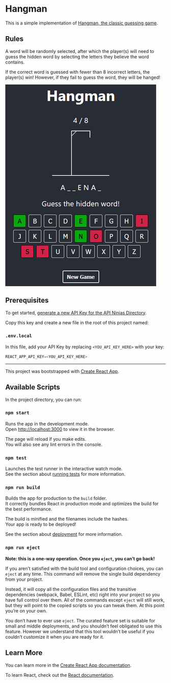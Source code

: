 # Hangman

This is a simple implementation of [Hangman, the classic guessing game](<https://en.wikipedia.org/wiki/Hangman_(game)>).

## Rules

A word will be randomly selected, after which the player(s) will need to guess the hidden word by selecting the letters they believe the word contains.

If the correct word is guessed with fewer than 8 incorrect letters, the player(s) win! However, if they fail to guess the word, they will be hanged!

![Preview](./preview.png "Preview")

## Prerequisites

To get started, [generate a new API Key for the API Ninjas Directory](https://api-ninjas.com/profile).

Copy this key and create a new file in the root of this project named:

### `.env.local`

In this file, add your API Key by replacing `<YOU_API_KEY_HERE>` with your key:

```js
REACT_APP_API_KEY=<YOU_API_KEY_HERE>
```

---

This project was bootstrapped with [Create React App](https://github.com/facebook/create-react-app).

## Available Scripts

In the project directory, you can run:

### `npm start`

Runs the app in the development mode.\
Open [http://localhost:3000](http://localhost:3000) to view it in the browser.

The page will reload if you make edits.\
You will also see any lint errors in the console.

### `npm test`

Launches the test runner in the interactive watch mode.\
See the section about [running tests](https://facebook.github.io/create-react-app/docs/running-tests) for more information.

### `npm run build`

Builds the app for production to the `build` folder.\
It correctly bundles React in production mode and optimizes the build for the best performance.

The build is minified and the filenames include the hashes.\
Your app is ready to be deployed!

See the section about [deployment](https://facebook.github.io/create-react-app/docs/deployment) for more information.

### `npm run eject`

**Note: this is a one-way operation. Once you `eject`, you can’t go back!**

If you aren’t satisfied with the build tool and configuration choices, you can `eject` at any time. This command will remove the single build dependency from your project.

Instead, it will copy all the configuration files and the transitive dependencies (webpack, Babel, ESLint, etc) right into your project so you have full control over them. All of the commands except `eject` will still work, but they will point to the copied scripts so you can tweak them. At this point you’re on your own.

You don’t have to ever use `eject`. The curated feature set is suitable for small and middle deployments, and you shouldn’t feel obligated to use this feature. However we understand that this tool wouldn’t be useful if you couldn’t customize it when you are ready for it.

## Learn More

You can learn more in the [Create React App documentation](https://facebook.github.io/create-react-app/docs/getting-started).

To learn React, check out the [React documentation](https://reactjs.org/).
